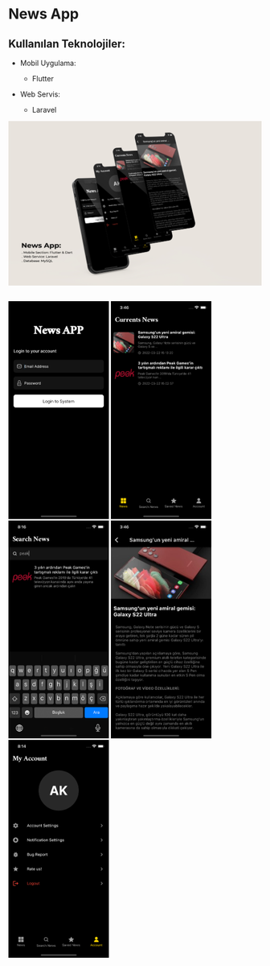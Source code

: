 # News App

## Kullanılan Teknolojiler:
  * Mobil Uygulama:
      - Flutter
      
  * Web Servis:
      - Laravel


![](mockup.jpg)

<p style="float: left;">
<img src="pages/login.png" style="width: 200px" />
<img src="pages/home.png" style="width: 200px" />
<img src="pages/search.png" style="width: 200px" />
<img src="pages/details.png" style="width: 200px" />
<img src="pages/profile.png" style="width: 200px" />
</p>
